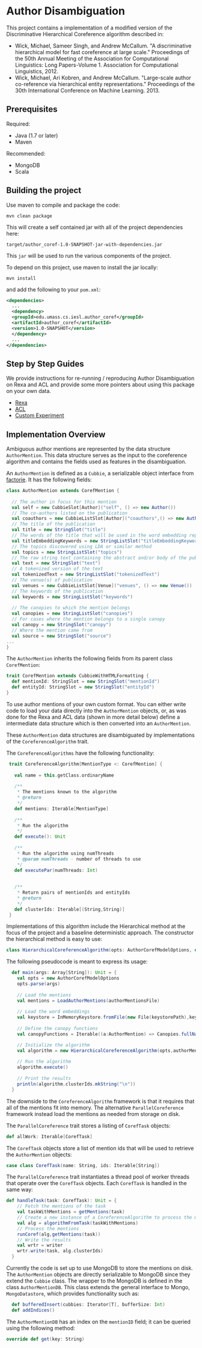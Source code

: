 # Author Disambiguation #

This project contains a implementation of a modified version of the Discriminative Hierarchical Coreference algorithm described in:

 - Wick, Michael, Sameer Singh, and Andrew McCallum. "A discriminative hierarchical model for fast coreference at large scale." Proceedings of the 50th Annual Meeting of the Association for Computational Linguistics: Long Papers-Volume 1. Association for Computational Linguistics, 2012.
 - Wick, Michael, Ari Kobren, and Andrew McCallum. "Large-scale author co-reference via hierarchical entity representations." Proceedings of the 30th International Conference on Machine Learning. 2013.

## Prerequisites ##

Required:

 - Java (1.7 or later)
 - Maven

Recommended:

 - MongoDB
 - Scala 

## Building the project ##

Use maven to compile and package the code:

```
mvn clean package
```

This will create a self contained jar with all of the project dependencies here:

```
target/author_coref-1.0-SNAPSHOT-jar-with-dependencies.jar 
```

This ```jar``` will be used to run the various components of the project.

To depend on this project, use maven to install the jar locally:

```
mvn install
```

and add the following to your ```pom.xml```:

```XML
<dependencies>
  ...
  <dependency>
  <groupId>edu.umass.cs.iesl.author_coref</groupId>
  <artifactId>author_coref</artifactId>
  <version>1.0-SNAPSHOT</version>
  </dependency>
  ...
</dependencies>
```

## Step by Step Guides ##

We provide instructions for re-running / reproducing Author Disambiguation on Rexa and ACL and provide some more pointers about using this package on your own data.

  - [Rexa](doc/REXA_EXPERIMENT.md)
  - [ACL](doc/ACL_EXPERIMENT.md)
  - [Custom Experiment](doc/CUSTOM_EXPERIMENT.md)

## Implementation Overview ##

Ambiguous author mentions are represented by the data structure ```AuthorMention```. This data structure serves as the input to the coreference algorithm and contains the fields used as features in the disambiguation.

An ```AuthorMention``` is defined as a ```Cubbie```, a serializable object interface from [factorie](https://github.com/factorie/factorie/blob/master/src/main/scala/cc/factorie/util/Cubbie.scala). It has the following fields:

```Scala
class AuthorMention extends CorefMention {
  
  // The author in focus for this mention
  val self = new CubbieSlot[Author]("self", () => new Author())
  // The co-authors listed on the publication
  val coauthors = new CubbieListSlot[Author]("coauthors",() => new Author())
  // The title of the publication
  val title = new StringSlot("title")
  // The words of the title that will be used in the word embedding representation of the title
  val titleEmbeddingKeywords = new StringListSlot("titleEmbeddingKeywords")
  // The topics discovered using LDA or similar method
  val topics = new StringListSlot("topics")
  // The raw string text containing the abstract and/or body of the publication
  val text = new StringSlot("text")
  // A tokenized version of the text
  val tokenizedText = new StringListSlot("tokenizedText")
  // The venue(s) of publication
  val venues = new CubbieListSlot[Venue]("venues", () => new Venue())
  // The keywords of the publication
  val keywords = new StringListSlot("keywords")
  
  // The canopies to which the mention belongs
  val canopies = new StringListSlot("canopies")
  // For cases where the mention belongs to a single canopy
  val canopy = new StringSlot("canopy")
  // Where the mention came from
  val source = new StringSlot("source")
...
}
```

The ```AuthorMention``` inherits the following fields from its parent class ```CorefMention```:

```Scala
trait CorefMention extends CubbieWithHTMLFormatting {
  def mentionId: StringSlot = new StringSlot("mentionId")
  def entityId: StringSlot = new StringSlot("entityId")
}
```

To use author mentions of your own custom format. You can either write code to load your data directly into the ```AuthorMention``` objects, or, as was done for the Rexa and ACL data (shown in more detail below) define a intermediate data structure which is then converted into an ```AuthorMention```.


These ```AuthorMention``` data structures are disambiguated by implementations of the ```CoreferenceAlgorithm``` trait. 
 
The ```CoreferenceAlgorithms``` have the following functionality:
 
```Scala
 trait CoreferenceAlgorithm[MentionType <: CorefMention] {
 
   val name = this.getClass.ordinaryName
 
   /**
    * The mentions known to the algorithm
    * @return
    */
   def mentions: Iterable[MentionType]
 
   /**
    * Run the algorithm 
    */
   def execute(): Unit
   
   /**
    * Run the algorithm using numThreads
    * @param numThreads - number of threads to use
    */
   def executePar(numThreads: Int)
 
 
   /**
    * Return pairs of mentionIds and entityIds
    * @return
    */
   def clusterIds: Iterable[(String,String)]
 }
```

Implementations of this algorithm include the Hierarchical method at the focus of the project and a baseline deterministic approach. The constructor the hierarchical method is easy to use:


```Scala
class HierarchicalCoreferenceAlgorithm(opts: AuthorCorefModelOptions, override val mentions: Iterable[AuthorMention], keystore: Keystore, canopyFunctions: Iterable[AuthorMention => String]) extends CoreferenceAlgorithm[AuthorMention] with IndexableMentions[AuthorMention]
```

The following pseudocode is meant to express its usage:


```Scala
  def main(args: Array[String]): Unit = {
    val opts = new AuthorCorefModelOptions
    opts.parse(args)
    
    // Load the mentions 
    val mentions = LoadAuthorMentions(authorMentionsFile)
    
    // Load the word embeddings
    val keystore = InMemoryKeystore.fromFile(new File(keystorePath),keystoreDim,keystoreDelim,codec)
    
    // Define the canopy functions 
    val canopyFunctions = Iterable((a:AuthorMention) => Canopies.fullName(a), (a:AuthorMention) => Canopies.lastAndFirstNofFirst(a.self.value,3))

    // Initialize the algorithm
    val algorithm = new HierarchicalCoreferenceAlgorithm(opts,authorMentions,keystore,canopyFunctions)
    
    // Run the algorithm
    algorithm.execute()
    
    // Print the results
    println(algorithm.clusterIds.mkString("\n"))
  }
```


The downside to the ```CoreferenceAlgorithm``` framework is that it requires that all of the mentions fit into memory. The alternative ```ParallelCoreference``` framework instead load the mentions as needed from storage on disk.
 

The ```ParallelCoreference``` trait stores a listing of ```CorefTask``` objects:

```Scala
def allWork: Iterable[CorefTask]
```

The ```CorefTask``` objects store a list of mention ids that will be used to retrieve the ```AuthorMention``` objects:

```Scala
case class CorefTask(name: String, ids: Iterable[String])
```

The ```ParallelCoreference``` trait instantiates a thread pool of worker threads that operate over the ```CorefTask``` objects. Each ```CorefTask``` is handled in the same way:
 
```Scala
def handleTask(task: CorefTask): Unit = {
    // Fetch the mentions of the task
    val taskWithMentions = getMentions(task)
    // Create a new instance of a CoreferenceAlgorithm to process the mentions
    val alg = algorithmFromTask(taskWithMentions)
    // Process the mentions
    runCoref(alg,getMentions(task))
    // Write the results
    val wrtr = writer
    wrtr.write(task, alg.clusterIds)
  }
```

Currently the code is set up to use MongoDB to store the mentions on disk. The ```AuthorMention``` objects are directly serializable to MongoDB since they extend the ```Cubbie``` class. The wrapper to the MongoDB is defined in the class ```AuthorMentionDB```. This class extends the general interface to Mongo, ```MongoDatastore```, which provides functionality such as:

```Scala
  def bufferedInsert(cubbies: Iterator[T], bufferSize: Int) 
  def addIndices()
```

The ```AuthorMentionDB``` has an index on the ```mentionID``` field; it can be queried using the following method:

```Scala
override def get(key: String)
```
